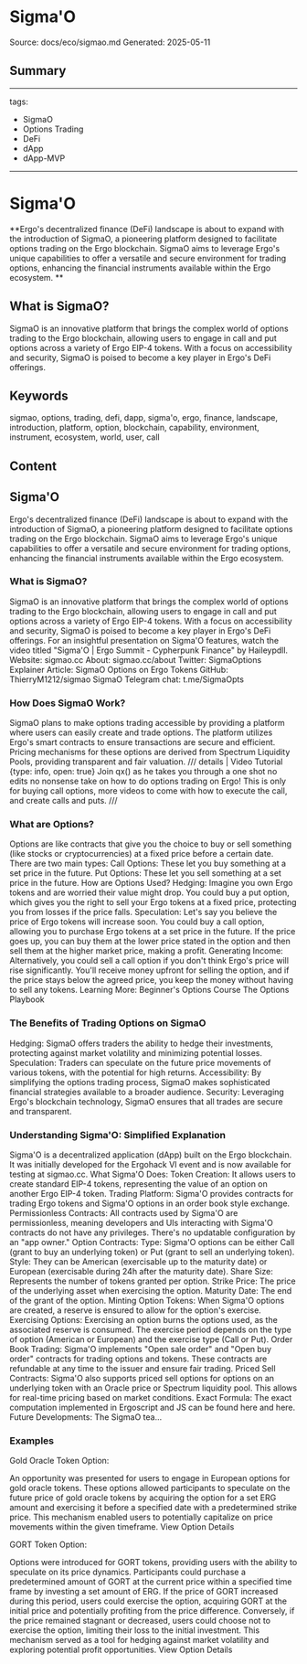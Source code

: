 # Sigma'O
Source: docs/eco/sigmao.md
Generated: 2025-05-11

## Summary
---
tags:
  - SigmaO
  - Options Trading
  - DeFi
  - dApp
  - dApp-MVP
---

# Sigma'O

**Ergo's decentralized finance (DeFi) landscape is about to expand with the introduction of SigmaO, a pioneering platform designed to facilitate options trading on the Ergo blockchain. SigmaO aims to leverage Ergo's unique capabilities to offer a versatile and secure environment for trading options, enhancing the financial instruments available within the Ergo ecosystem. **


## What is SigmaO?

SigmaO is an innovative platform that brings the complex world of options trading to the Ergo blockchain, allowing users to engage in call and put options across a variety of Ergo EIP-4 tokens. With a focus on accessibility and security, SigmaO is poised to become a key player in Ergo's DeFi offerings.

## Keywords
sigmao, options, trading, defi, dapp, sigma'o, ergo, finance, landscape, introduction, platform, option, blockchain, capability, environment, instrument, ecosystem, world, user, call

## Content
## Sigma'O
Ergo's decentralized finance (DeFi) landscape is about to expand with the introduction of SigmaO, a pioneering platform designed to facilitate options trading on the Ergo blockchain. SigmaO aims to leverage Ergo's unique capabilities to offer a versatile and secure environment for trading options, enhancing the financial instruments available within the Ergo ecosystem.

### What is SigmaO?
SigmaO is an innovative platform that brings the complex world of options trading to the Ergo blockchain, allowing users to engage in call and put options across a variety of Ergo EIP-4 tokens. With a focus on accessibility and security, SigmaO is poised to become a key player in Ergo's DeFi offerings. For an insightful presentation on Sigma'O features, watch the video titled "Sigma'O | Ergo Summit - Cypherpunk Finance" by Haileypdll.
Website: sigmao.cc
About: sigmao.cc/about
Twitter: SigmaOptions
Explainer Article: SigmaO Options on Ergo Tokens
GitHub: ThierryM1212/sigmao
SigmaO Telegram chat: t.me/SigmaOpts

### How Does SigmaO Work?
SigmaO plans to make options trading accessible by providing a platform where users can easily create and trade options. The platform utilizes Ergo's smart contracts to ensure transactions are secure and efficient. Pricing mechanisms for these options are derived from Spectrum Liquidity Pools, providing transparent and fair valuation.
/// details | Video Tutorial
    {type: info, open: true}
Join qx() as he takes you through a one shot no edits no nonsense take on how to do options trading on Ergo! This is only for buying call options, more videos to come with how to execute the call, and create calls and puts.
///

### What are Options?
Options are like contracts that give you the choice to buy or sell something (like stocks or cryptocurrencies) at a fixed price before a certain date. There are two main types:
Call Options: These let you buy something at a set price in the future.
Put Options: These let you sell something at a set price in the future.
How are Options Used?
Hedging: Imagine you own Ergo tokens and are worried their value might drop. You could buy a put option, which gives you the right to sell your Ergo tokens at a fixed price, protecting you from losses if the price falls.
Speculation: Let's say you believe the price of Ergo tokens will increase soon. You could buy a call option, allowing you to purchase Ergo tokens at a set price in the future. If the price goes up, you can buy them at the lower price stated in the option and then sell them at the higher market price, making a profit.
Generating Income: Alternatively, you could sell a call option if you don't think Ergo's price will rise significantly. You'll receive money upfront for selling the option, and if the price stays below the agreed price, you keep the money without having to sell any tokens.
Learning More:
Beginner's Options Course
The Options Playbook

### The Benefits of Trading Options on SigmaO
Hedging: SigmaO offers traders the ability to hedge their investments, protecting against market volatility and minimizing potential losses.
Speculation: Traders can speculate on the future price movements of various tokens, with the potential for high returns.
Accessibility: By simplifying the options trading process, SigmaO makes sophisticated financial strategies available to a broader audience.
Security: Leveraging Ergo's blockchain technology, SigmaO ensures that all trades are secure and transparent.

### Understanding Sigma'O: Simplified Explanation
Sigma'O is a decentralized application (dApp) built on the Ergo blockchain. It was initially developed for the Ergohack VI event and is now available for testing at sigmao.cc.
What Sigma'O Does:
Token Creation: It allows users to create standard EIP-4 tokens, representing the value of an option on another Ergo EIP-4 token.
Trading Platform: Sigma'O provides contracts for trading Ergo tokens and Sigma'O options in an order book style exchange.
Permissionless Contracts: All contracts used by Sigma'O are permissionless, meaning developers and UIs interacting with Sigma'O contracts do not have any privileges. There's no updatable configuration by an "app owner."
Option Contracts:
Type: Sigma'O options can be either Call (grant to buy an underlying token) or Put (grant to sell an underlying token).
Style: They can be American (exercisable up to the maturity date) or European (exercisable during 24h after the maturity date).
Share Size: Represents the number of tokens granted per option.
Strike Price: The price of the underlying asset when exercising the option.
Maturity Date: The end of the grant of the option.
Minting Option Tokens:
When Sigma'O options are created, a reserve is ensured to allow for the option's exercise.
Exercising Options:
Exercising an option burns the options used, as the associated reserve is consumed.
The exercise period depends on the type of option (American or European) and the exercise type (Call or Put).
Order Book Trading:
Sigma'O implements "Open sale order" and "Open buy order" contracts for trading options and tokens. 
These contracts are refundable at any time to the issuer and ensure fair trading.
Priced Sell Contracts:
Sigma'O also supports priced sell options for options on an underlying token with an Oracle price or Spectrum liquidity pool. 
This allows for real-time pricing based on market conditions.
Exact Formula: The exact computation implemented in Ergoscript and JS can be found here and here.
Future Developments:
The SigmaO tea...

### Examples
Gold Oracle Token Option:

An opportunity was presented for users to engage in European options for gold oracle tokens. These options allowed participants to speculate on the future price of gold oracle tokens by acquiring the option for a set ERG amount and exercising it before a specified date with a predetermined strike price. This mechanism enabled users to potentially capitalize on price movements within the given timeframe. View Option Details



GORT Token Option:

Options were introduced for GORT tokens, providing users with the ability to speculate on its price dynamics. Participants could purchase a predetermined amount of GORT at the current price within a specified time frame by investing a set amount of ERG. If the price of GORT increased during this period, users could exercise the option, acquiring GORT at the initial price and potentially profiting from the price difference. Conversely, if the price remained stagnant or decreased, users could choose not to exercise the option, limiting their loss to the initial investment. This mechanism served as a tool for hedging against market volatility and exploring potential profit opportunities. View Option Details
